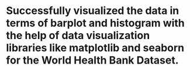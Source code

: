# Successfully visualized the data in terms of barplot and histogram with the help of data visualization libraries like matplotlib and seaborn for the World Health Bank Dataset.

